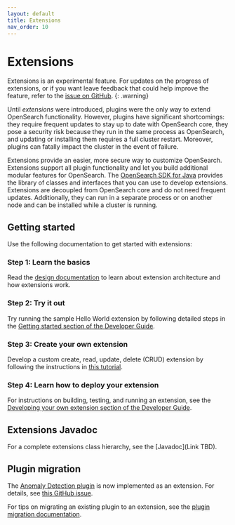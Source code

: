 ```yaml
---
layout: default
title: Extensions
nav_order: 10
---
```


# Extensions

Extensions is an experimental feature. For updates on the progress of extensions, or if you want leave feedback that could help improve the feature, refer to the [issue on GitHub](https://github.com/opensearch-project/OpenSearch/issues/2447).
{: .warning}

Until _extensions_ were introduced, plugins were the only way to extend OpenSearch functionality. However, plugins have significant shortcomings: they require frequent updates to stay up to date with OpenSearch core, they pose a security risk because they run in the same process as OpenSearch, and updating or installing them requires a full cluster restart. Moreover, plugins can fatally impact the cluster in the event of failure.

Extensions provide an easier, more secure way to customize OpenSearch. Extensions support all plugin functionality and let you build additional modular features for OpenSearch. The [OpenSearch SDK for Java](https://github.com/opensearch-project/opensearch-sdk-java/) provides the library of classes and interfaces that you can use to develop extensions. Extensions are decoupled from OpenSearch core and do not need frequent updates. Additionally, they can run in a separate process or on another node and can be installed while a cluster is running.

## Getting started

Use the following documentation to get started with extensions:

### Step 1: Learn the basics

Read the [design documentation](https://github.com/opensearch-project/opensearch-sdk-java/blob/main/DESIGN.md) to learn about extension architecture and how extensions work.

### Step 2: Try it out

Try running the sample Hello World extension by following detailed steps in the [Getting started section of the Developer Guide](https://github.com/opensearch-project/opensearch-sdk-java/blob/main/DEVELOPER_GUIDE.md#getting-started).

### Step 3: Create your own extension

Develop a custom create, read, update, delete (CRUD) extension by following the instructions in [this tutorial](https://github.com/opensearch-project/opensearch-sdk-java/blob/main/CREATE_YOUR_FIRST_EXTENSION.md).

### Step 4: Learn how to deploy your extension

For instructions on building, testing, and running an extension, see the [Developing your own extension section of the Developer Guide](https://github.com/opensearch-project/opensearch-sdk-java/blob/main/DEVELOPER_GUIDE.md#developing-your-own-extension).

## Extensions Javadoc

For a complete extensions class hierarchy, see the [Javadoc](Link TBD).

## Plugin migration

The [Anomaly Detection plugin](https://github.com/opensearch-project/anomaly-detection) is now implemented as an extension. For details, see [this GitHub issue](https://github.com/opensearch-project/OpenSearch/issues/3635). 

For tips on migrating an existing plugin to an extension, see the [plugin migration documentation](PLUGIN_MIGRATION.md).
